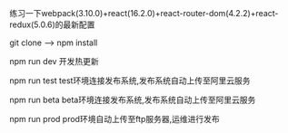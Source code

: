 练习一下webpack(3.10.0)+react(16.2.0)+react-router-dom(4.2.2)+react-redux(5.0.6)的最新配置

git clone -->  npm install

npm run dev  开发热更新

npm run test test环境连接发布系统,发布系统自动上传至阿里云服务

npm run beta beta环境连接发布系统,发布系统自动上传至阿里云服务

npm run prod prod环境自动上传至ftp服务器,运维进行发布
